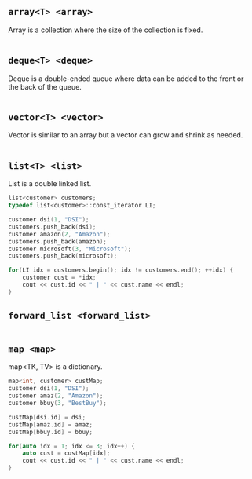 ## `array<T> <array>`

Array is a collection where the size of the collection is fixed.

```cpp
```

## `deque<T> <deque>`

Deque is a double-ended queue where data can be added to the front or the back of the queue.

```cpp
```

## `vector<T> <vector>`

Vector is similar to an array but a vector can grow and shrink as needed.

```cpp
```

## `list<T> <list>`

List is a double linked list.

```cpp
list<customer> customers;
typedef list<customer>::const_iterator LI;

customer dsi(1, "DSI");
customers.push_back(dsi);
customer amazon(2, "Amazon");
customers.push_back(amazon);
customer microsoft(3, "Microsoft");
customers.push_back(microsoft);

for(LI idx = customers.begin(); idx != customers.end(); ++idx) {
    customer cust = *idx;
    cout << cust.id << " | " << cust.name << endl;
}
```

## `forward_list <forward_list>`

```cpp
```

## `map <map>`

map<TK, TV> is a dictionary.

```cpp
map<int, customer> custMap;
customer dsi(1, "DSI");
customer amaz(2, "Amazon");
customer bbuy(3, "BestBuy");

custMap[dsi.id] = dsi;
custMap[amaz.id] = amaz;
custMap[bbuy.id] = bbuy;

for(auto idx = 1; idx <= 3; idx++) {
    auto cust = custMap[idx];
    cout << cust.id << " | " << cust.name << endl;
}
```
